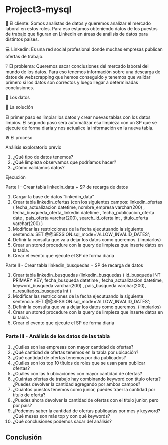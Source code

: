 # Project3-mysql

:satellite: El cliente: Somos analistas de datos y queremos analizar el mercado laboral en estos roles. Para eso estamos obteniendo datos de los puestos de trabajo que figuran en Linkedin en áreas de análisis de datos para distintos países. 

:computer: Linkedin: Es una red social profesional donde muchas empresas publican ofertas de trabajo. 

:grey_question: El problema: Queremos sacar conclusiones del mercado laboral del mundo de los datos. Para eso tenemos información sobre una descarga de datos de webscrapping que hemos conseguido y tenemos que validar primero si los datos son correctos y luego llegar a determinadas conclusiones. 

:floppy_disk: Los datos 

:wrench: La solución 

El primer paso es limpiar los datos y crear nuevas tablas con los datos limpios. El segundo paso será automatizar esa limpieza con un SP que se ejecute de forma diaria y nos actualice la información en la nueva tabla. 

:gear: El proceso 

Análisis exploratorio previo 

1. ¿Qué tipo de datos tenemos?
2. ¿Qué limpieza observamos que podríamos hacer?
3. ¿Cómo validamos datos?

Ejecución 

Parte I - Crear tabla linkedin_data + SP de recarga de datos 

1. Cargar la base de datos “linkedin_data”
2. Crear tabla linkedin_ofertas (con los siguientes campos: linkedin_ofertas (
  fecha_actualizacion datetime,
  nombre_empresa varchar(200) ,
  fecha_busqueda_oferta_linkedin datetime ,
  fecha_publicacion_oferta date ,
  pais_oferta varchar(200),
  search_id_oferta int ,
  titulo_oferta varchar(200) )
3. Modificar las restricciones de la fecha ejecutuando la siguiente sentencia: SET @@SESSION.sql_mode='ALLOW_INVALID_DATES';
4. Definir la consulta que va a dejar los datos como queremos. (limpiarlos)
5. Crear un stored procedure con la query de limpieza que inserte datos en la tabla.
6. Crear el evento que ejecute el SP de forma diaria

Parte II - Crear tabla linkedin_busquedas + SP de recarga de datos 

1. Crear tabla linkedin_busquedas (linkedin_busquedas (
  id_busqueda  INT PRIMARY KEY,
  fecha_busqueda datetime ,
  fecha_actualizacion datetime,
  keyword_busqueda varchar(200) ,
  pais_busqueda varchar(200),
  n_resultados_busqueda int
)
2. Modificar las restricciones de la fecha ejecutuando la siguiente sentencia: SET @@SESSION.sql_mode='ALLOW_INVALID_DATES';
3. Definir la consulta que va a dejar los datos como queremos. (limpiarlos)
4. Crear un stored procedure con la query de limpieza que inserte datos en la tabla.
5. Crear el evento que ejecute el SP de forma diaria

### Parte III - Análisis de los datos de las tabla 

1. ¿Cuáles son las empresas con mayor cantidad de ofertas? 
2. ¿Qué cantidad de ofertas tenemos en la tabla por ubicación? 
3. ¿Qué cantidad de ofertas tenemos por día publicados? 
4. ¿Cuáles son los top 10 títulos de roles que se usan para publicar ofertas? 
5. ¿Cuáles con las 5 ubicaciones con mayor cantidad de ofertas? 
6. ¿Cuántas ofertas de trabajo hay combinando keyword con título oferta? ¿Puedes devolver la cantidad agregando por ambos campos? 
7. ¿Cuántos puestos tenemos como junior, puedes traer la cantidad por título de oferta? 
8. ¿Puedes ahora devolver la cantidad de ofertas con el título junior, pero por país? 
9. ¿Podemos saber la cantidad de ofertas publicadas por mes y keyword? ¿Qué meses son más top y con qué keywords? 
10. ¿Qué conclusiones podemos sacar del análisis? 

## Conclusión 
